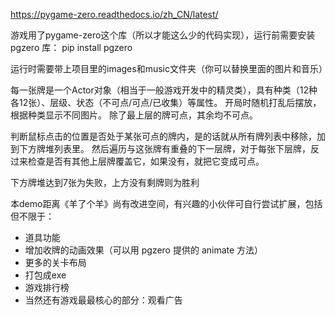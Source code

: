 https://pygame-zero.readthedocs.io/zh_CN/latest/

游戏用了pygame-zero这个库（所以才能这么少的代码实现），运行前需要安装 pgzero 库：
pip install pgzero

运行时需要带上项目里的images和music文件夹（你可以替换里面的图片和音乐）


每一张牌是一个Actor对象（相当于一般游戏开发中的精灵类），具有种类（12种各12张）、层级、状态（不可点/可点/已收集）等属性。
开局时随机打乱后摆放，根据种类显示不同图片。
除了最上层的牌可点，其余均不可点。

判断鼠标点击的位置是否处于某张可点的牌内，是的话就从所有牌列表中移除，加到下方牌堆列表里。
然后遍历与这张牌有重叠的下一层牌，对于每张下层牌，反过来检查是否有其他上层牌覆盖它，如果没有，就把它变成可点。

下方牌堆达到7张为失败，上方没有剩牌则为胜利

本demo距离《羊了个羊》尚有改进空间，有兴趣的小伙伴可自行尝试扩展，包括但不限于：
- 道具功能
- 增加收牌的动画效果（可以用 pgzero 提供的 animate 方法）
- 更多的关卡布局
- 打包成exe
- 游戏排行榜
- 当然还有游戏最最核心的部分：观看广告